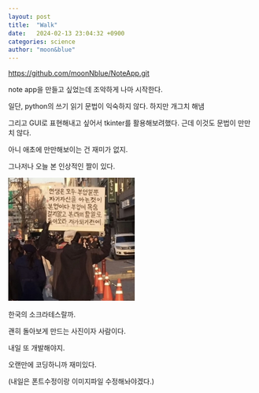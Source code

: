 ```yaml
---
layout: post
title:  "Walk"
date:   2024-02-13 23:04:32 +0900
categories: science
author: "moon&blue"
---
```

https://github.com/moonNblue/NoteApp.git


note app을 만들고 싶었는데
조악하게 나마 시작한다.

일단, python의 쓰기 읽기 문법이 익숙하지 않다.
하지만 개그치 해냄

그리고 GUI로 표현해내고 싶어서 tkinter를 활용해보려했다.
근데 이것도 문법이 만만치 않다.

아니 애초에 만만해보이는 건 재미가 없지.

그나저나 오늘 본 인상적인 짤이 있다.

<img src="./picture1.png" height="250px" title="Korean_Socrate"/>

한국의 소크라테스랄까.

괜히 돌아보게 만드는 사진이자 사람이다.

내일 또 개발해야지.

오랜만에 코딩하니까 재미있다.

(내일은 폰트수정이랑 이미지파일 수정해놔야겠다.)